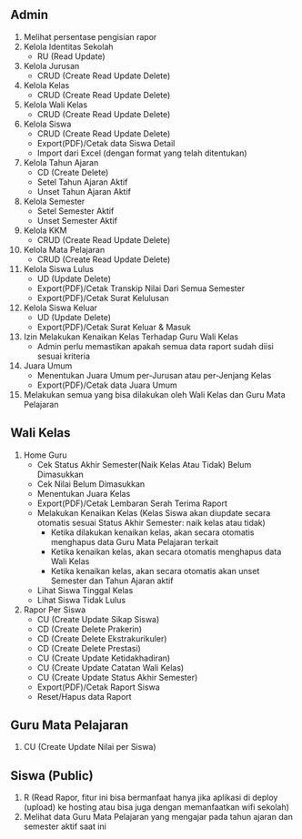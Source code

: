 ## Admin

1. Melihat persentase pengisian rapor
2. Kelola Identitas Sekolah
	- RU (Read Update)
3. Kelola Jurusan
    - CRUD (Create Read Update Delete)
4. Kelola Kelas
    - CRUD (Create Read Update Delete)
5. Kelola Wali Kelas
    - CRUD (Create Read Update Delete)
6. Kelola Siswa
    - CRUD (Create Read Update Delete)
    - Export(PDF)/Cetak data Siswa Detail
    - Import dari Excel (dengan format yang telah ditentukan)
7. Kelola Tahun Ajaran
    - CD (Create Delete)
    - Setel Tahun Ajaran Aktif
    - Unset Tahun Ajaran Aktif
8. Kelola Semester
    - Setel Semester Aktif
    - Unset Semester Aktif
9. Kelola KKM
    - CRUD (Create Read Update Delete)
11. Kelola Mata Pelajaran
    - CRUD (Create Read Update Delete)
12. Kelola Siswa Lulus
    - UD (Update Delete)
    - Export(PDF)/Cetak Transkip Nilai Dari Semua Semester
    - Export(PDF)/Cetak Surat Kelulusan
13. Kelola Siswa Keluar
    - UD (Update Delete)
    - Export(PDF)/Cetak Surat Keluar & Masuk
14. Izin Melakukan Kenaikan Kelas Terhadap Guru Wali Kelas
    - Admin perlu memastikan apakah semua data raport sudah diisi sesuai kriteria
15. Juara Umum
    - Menentukan Juara Umum per-Jurusan atau per-Jenjang Kelas
    - Export(PDF)/Cetak data Juara Umum
16. Melakukan semua yang bisa dilakukan oleh Wali Kelas dan Guru Mata Pelajaran

## Wali Kelas

1. Home Guru
    - Cek Status Akhir Semester(Naik Kelas Atau Tidak) Belum Dimasukkan
    - Cek Nilai Belum Dimasukkan
    - Menentukan Juara Kelas
    - Export(PDF)/Cetak Lembaran Serah Terima Raport
    - Melakukan Kenaikan Kelas (Kelas Siswa akan diupdate secara otomatis sesuai Status Akhir Semester: naik kelas atau tidak)
        - Ketika dilakukan kenaikan kelas, akan secara otomatis menghapus data Guru Mata Pelajaran terkait
        - Ketika kenaikan kelas, akan secara otomatis menghapus data Wali Kelas
        - Ketika kenaikan kelas, akan secara otomatis akan unset Semester dan Tahun Ajaran aktif
    - Lihat Siswa Tinggal Kelas
    - Lihat Siswa Tidak Lulus
2. Rapor Per Siswa
    - CU (Create Update Sikap Siswa)
    - CD (Create Delete Prakerin)
    - CD (Create Delete Ekstrakurikuler)
    - CD (Create Delete Prestasi)
    - CU (Create Update Ketidakhadiran)
    - CU (Create Update Catatan Wali Kelas)
    - CU (Create Update Status Akhir Semester)
    - Export(PDF)/Cetak Raport Siswa
    - Reset/Hapus data Raport

## Guru Mata Pelajaran

1. CU (Create Update Nilai per Siswa)

## Siswa (Public)

1. R (Read Rapor, fitur ini bisa bermanfaat hanya jika aplikasi di deploy (upload) ke hosting atau bisa juga dengan memanfaatkan wifi sekolah)
2. Melihat data Guru Mata Pelajaran yang mengajar pada tahun ajaran dan semester aktif saat ini